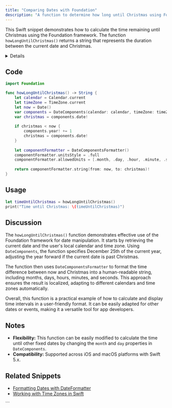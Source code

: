 ```yaml
---
title: "Comparing Dates with Foundation"
description: "A function to determine how long until Christmas using Foundation's Date and Calendar classes."
---
```


This Swift snippet demonstrates how to calculate the time remaining until Christmas using the Foundation framework. The function `howLongUntilChristmas()` returns a string that represents the duration between the current date and Christmas.

<details>

**URL:** [Full URL to Full Implementation or Documentation]

**Source:** [Relevant Source, e.g., Book or Blog Post Link]

**Author:** `[Author Name]`

**Tags:**  
`Date`, `Calendar`, `Foundation`, `Swift`, `iOS Development`

**Platforms Supported:** iOS, macOS

**Swift Version:** 5.x
</details>

## Code

```swift
import Foundation

func howLongUntilChristmas() -> String {
    let calendar = Calendar.current
    let timeZone = TimeZone.current
    let now = Date()
    var components = DateComponents(calendar: calendar, timeZone: timeZone, year: calendar.component(.year, from: now), month: 12, day: 25, hour: 0, minute: 0, second: 0)
    var christmas = components.date!
    
    if christmas < now {
        components.year! += 1
        christmas = components.date!
    }
    
    let componentFormatter = DateComponentsFormatter()
    componentFormatter.unitsStyle = .full
    componentFormatter.allowedUnits = [.month, .day, .hour, .minute, .second]
    
    return componentFormatter.string(from: now, to: christmas)!
}
```

## Usage

```swift
let timeUntilChristmas = howLongUntilChristmas()
print("Time until Christmas: \(timeUntilChristmas)")
```

## Discussion
The `howLongUntilChristmas()` function demonstrates effective use of the Foundation framework for date manipulation. It starts by retrieving the current date and the user's local calendar and time zone. Using `DateComponents`, the function specifies December 25th of the current year, adjusting the year forward if the current date is past Christmas.

The function then uses `DateComponentsFormatter` to format the time difference between now and Christmas into a human-readable string, including months, days, hours, minutes, and seconds. This approach ensures the result is localized, adapting to different calendars and time zones automatically.

Overall, this function is a practical example of how to calculate and display time intervals in a user-friendly format. It can be easily adapted for other dates or events, making it a versatile tool for app developers.

## Notes
- **Flexibility:** This function can be easily modified to calculate the time until other fixed dates by changing the `month` and `day` properties in `DateComponents`.
- **Compatibility:** Supported across iOS and macOS platforms with Swift 5.x.

## Related Snippets
- [Formatting Dates with DateFormatter](#)
- [Working with Time Zones in Swift](#)

<LinkCard title="View Full Snippet" href="[Full URL to the Detailed Implementation or Documentation]" />
```
